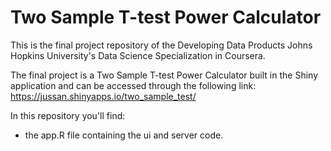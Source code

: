 # Two Sample T-test Power Calculator

This is the final project repository of the Developing Data Products Johns Hopkins University's Data Science Specialization in Coursera.

The final project is a Two Sample T-test Power Calculator built in the Shiny application and can be accessed through the following link: https://jussan.shinyapps.io/two_sample_test/

In this repository you'll find:

- the app.R file containing the ui and server code. 



